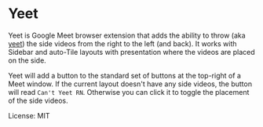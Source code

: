 # Yeet

Yeet is Google Meet browser extension that adds the ability to throw (aka [yeet](https://dictionary.cambridge.org/us/dictionary/english/yeet)) the side videos from the right to the left (and back). It works with Sidebar and auto-Tile layouts with presentation where the videos are placed on the side.

Yeet will add a button to the standard set of buttons at the top-right of a Meet window. If the current layout doesn't have any side videos, the button will read `Can't Yeet RN`. Otherwise you can click it to toggle the placement of the side videos.

License: MIT
